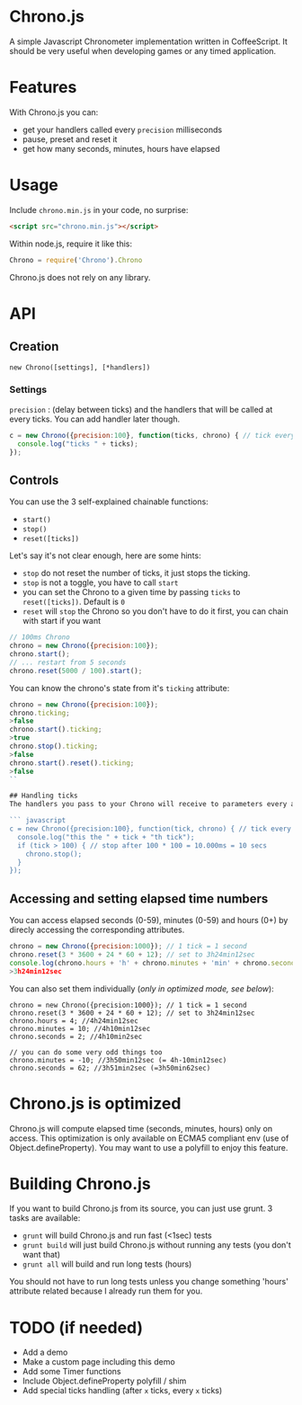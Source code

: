 # Chrono.js

A simple Javascript Chronometer implementation written in CoffeeScript. It should be very useful when developing games or any timed application.

# Features
With Chrono.js you can:

* get your handlers called every `precision` milliseconds
* pause, preset and reset it
* get how many seconds, minutes, hours have elapsed


# Usage

Include `chrono.min.js` in your code, no surprise:

``` html
<script src="chrono.min.js"></script>
```

Within node.js, require it like this:

```javascript
Chrono = require('Chrono').Chrono
```

Chrono.js does not rely on any library.

# API
## Creation
`new Chrono([settings], [*handlers])`

### Settings

`precision` : (delay between ticks) and the handlers that will be called at every ticks. You can add handler later though.

``` javascript
c = new Chrono({precision:100}, function(ticks, chrono) { // tick every 100ms
  console.log("ticks " + ticks);
});
```

## Controls
You can use the 3 self-explained chainable functions:

* `start()`
* `stop()`
* `reset([ticks])`

Let's say it's not clear enough, here are some hints:

* `stop` do not reset the number of ticks, it just stops the ticking.
* `stop` is not a toggle, you have to call `start`
* you can set the Chrono to a given time by passing `ticks` to `reset([ticks])`. Default is `0`
* `reset` will `stop` the Chrono so you don't have to do it first, you can chain with start if you want

``` javascript
// 100ms Chrono
chrono = new Chrono({precision:100});
chrono.start();
// ... restart from 5 seconds
chrono.reset(5000 / 100).start();
```

You can know the chrono's state from it's `ticking` attribute:

```javascript
chrono = new Chrono({precision:100});
chrono.ticking;
>false
chrono.start().ticking;
>true
chrono.stop().ticking;
>false
chrono.start().reset().ticking;
>false
``

## Handling ticks
The handlers you pass to your Chrono will receive to parameters every at ticks: the current `tick`number and the `chrono ` itself.

``` javascript
c = new Chrono({precision:100}, function(tick, chrono) { // tick every 100ms
  console.log("this the " + tick + "th tick");
  if (tick > 100) { // stop after 100 * 100 = 10.000ms = 10 secs
    chrono.stop();
  }
});
```

## Accessing and setting elapsed time numbers
You can access elapsed seconds (0-59), minutes (0-59) and hours (0+) by direcly accessing the corresponding attributes.

``` javascript
chrono = new Chrono({precision:1000}); // 1 tick = 1 second
chrono.reset(3 * 3600 + 24 * 60 + 12); // set to 3h24min12sec
console.log(chrono.hours + 'h' + chrono.minutes + 'min' + chrono.seconds + 'sec');
>3h24min12sec
```

You can also set them individually (*only in optimized mode, see below*):

```
chrono = new Chrono({precision:1000}); // 1 tick = 1 second
chrono.reset(3 * 3600 + 24 * 60 + 12); // set to 3h24min12sec
chrono.hours = 4; //4h24min12sec
chrono.minutes = 10; //4h10min12sec
chrono.seconds = 2; //4h10min2sec

// you can do some very odd things too
chrono.minutes = -10; //3h50min12sec (= 4h-10min12sec)
chrono.seconds = 62; //3h51min2sec (=3h50min62sec)
```

# Chrono.js is optimized
Chrono.js will compute elapsed time (seconds, minutes, hours) only on access. This optimization is only available on ECMA5 compliant env (use of Object.defineProperty). You may want to use a polyfill to enjoy this feature.

# Building Chrono.js
If you want to build Chrono.js from its source, you can just use grunt.
3 tasks are available:

* `grunt` will build Chrono.js and run fast (<1sec) tests
* `grunt build` will just build Chrono.js without running any tests (you don't want that)
* `grunt all` will build and run long tests (hours)

You should not have to run long tests unless you change something 'hours' attribute related because I already run them for you.

# TODO (if needed)
* Add a demo
* Make a custom page including this demo
* Add some Timer functions
* Include Object.defineProperty polyfill / shim
* Add special ticks handling (after `x` ticks, every `x` ticks)